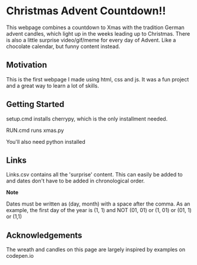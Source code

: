 # Christmas Advent Countdown!!
This webpage combines a countdown to Xmas with the tradition German advent candles, which light up in the weeks leading up to Christmas. There is also a little surprise video/gif/meme for every day of Advent. Like a chocolate calendar, but funny content instead.

## Motivation
This is the first webpage I made using html, css and js. It was a fun project and a great way to learn a lot of skills.

## Getting Started
setup.cmd installs cherrypy, which is the only installment needed.

RUN.cmd runs xmas.py

You'll also need python installed

## Links
Links.csv contains all the 'surprise' content. This can easily be added to and dates don't have to be added in chronological order. 

**Note** 

Dates must be written as (day, month) with a space after the comma.
As an example, the first day of the year is (1, 1) and NOT (01, 01) or (1, 01) or (01, 1) or (1,1)

## Acknowledgements
The wreath and candles on this page are largely inspired by examples on codepen.io
